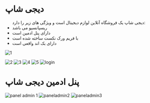 <h1>دیجی شاپ</h1>
<ul>  
  دیجی شاپ یک فروشگاه آنلاین لوازم دیجیتال است و ویژگی های زیر را دارد:
  <li>ریسپانسیو می باشد</li>
  <li>دارای پنل ادمین است</li>
  <li>با فریم ورک نکست ساخته شده است</li>
  <li>دارای بک اند واقعی است </li>
</ul>

![1](https://github.com/negarsarani/maktab90-project-digi-shop/assets/105533887/3a30fa93-0fc9-4211-9846-805ceaf47366)

![2](https://github.com/negarsarani/maktab90-project-digi-shop/assets/105533887/f7ef5ae7-f7fd-4f2e-84fc-1dd273830239)
![3](https://github.com/negarsarani/maktab90-project-digi-shop/assets/105533887/416f51e5-d480-460e-ac5f-7d7ec3d81d84)
![4](https://github.com/negarsarani/maktab90-project-digi-shop/assets/105533887/913a5b5d-6797-4e9e-97fc-eb295b5d38db)
![5](https://github.com/negarsarani/maktab90-project-digi-shop/assets/105533887/4dfdea2c-617b-49d5-b5ef-1cc497c4ce3f)
![login](https://github.com/negarsarani/maktab90-project-digi-shop/assets/105533887/fa96a795-2808-47e8-aefb-4d4631ee99ae)

<h1>پنل ادمین دیجی شاپ</h1>

![panel admin 1](https://github.com/negarsarani/maktab90-project-digi-shop/assets/105533887/b2d20fff-2139-42a6-9cd1-60bf20376d57)
![paneladmin2](https://github.com/negarsarani/maktab90-project-digi-shop/assets/105533887/c17d828c-8e93-4d42-a8c6-3b9cf2e49a6b)
![paneladmin3](https://github.com/negarsarani/maktab90-project-digi-shop/assets/105533887/57e2ca49-c80c-4ecc-b9d3-222fdb71b0c3)
